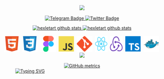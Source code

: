 <div align="center">
    <img src="https://capsule-render.vercel.app/api?type=waving&color=0:3884FF,99:003298&height=170&section=header&text=Ivan%20Ivashchenko&desc=frontend%20developer&animation=fadeIn&fontColor=fff&fontSize=42&fontAlign=75&fontAlignY=40&descSize=16&descAlign=86&descAlignY=16"/>
</div>

<p align="center"><a href="https://t.me/ikol8loki" target="_blank">
    <img src="https://img.shields.io/badge/-telegram-0088cc?style=for-the-badge&logo=telegram&logoColor=white" alt="Telegram Badge">
  </a>
  <a href="https://www.linkedin.com/in/ivan-ivashchenko-955b59264/" target="_blank">
    <img src="https://img.shields.io/badge/LinkedIn-0077B5?style=for-the-badge&logo=linkedin&logoColor=white" alt="Twitter Badge">
  </a></p>

<div align="center">
    <a href="https://github.com/loki1520?tab=repositories" target="_blank">
        <img src="https://github-readme-stats.vercel.app/api?username=loki1520&show_icons=true&count_private=true&hide_border=true&title_color=494&text_color=fff&icon_color=494&bg_color=0000"
             title="hexletart github repositories" 
             alt="hexletart github stats"
             width="47%"/>
    </a>
    <a href="https://github.com/loki1520?tab=repositories" target="_blank">
        <img src="https://github-readme-stats.vercel.app/api/top-langs/?username=loki1520&&layout=compact&hide_border=true&title_color=494&text_color=fff&bg_color=0000"
             title="hexletart github repositories"
             alt="hexletart github stats"
             width="32%"/>
    </a>
</div>

<br/>

<div align="center">
    <a href="https://en.wikipedia.org/wiki/HTML" target="_blank">
        <img src="https://github.com/devicons/devicon/blob/master/icons/html5/html5-original.svg"
             title="HTML5" alt="HTML"
             width="50" height="50"/></a>&nbsp;
    <a href="https://en.wikipedia.org/wiki/CSS" target="_blank">
        <img src="https://github.com/devicons/devicon/blob/master/icons/css3/css3-original.svg"
             title="CSS3" alt="CSS"
             width="50" height="50"/></a>&nbsp;
    <a href="https://www.figma.com/" target="_blank">
        <img src="https://github.com/devicons/devicon/blob/master/icons/figma/figma-original.svg"
             title="Figma" alt="Figma"
             width="50" height="50"/></a>&nbsp;      
    <a href="https://en.wikipedia.org/wiki/JavaScript" target="_blank">
        <img src="https://github.com/devicons/devicon/blob/master/icons/javascript/javascript-original.svg"
             title="JavaScript" alt="JavaScript"
             width="50" height="50"/></a>&nbsp;
    <a href="https://git-scm.com/" target="_blank">
        <img src="https://github.com/devicons/devicon/blob/master/icons/git/git-original.svg"
             title="Git" alt="Git"
             width="50" height="50"/></a>&nbsp;
    <a href="https://reactjs.org/" target="_blank">
        <img src="https://github.com/devicons/devicon/blob/master/icons/react/react-original.svg"
             title="React" alt="React"
             width="40" height="50"/></a>&nbsp;
    <a href="https://redux.js.org/" target="_blank">
        <img src="https://github.com/devicons/devicon/blob/master/icons/redux/redux-original.svg"
             title="Redux" alt="Redux "
             width="40" height="50"/></a>&nbsp;
    <a href="https://www.typescriptlang.org/" target="_blank">
        <img src="https://github.com/devicons/devicon/blob/master/icons/typescript/typescript-original.svg"
             title="TS" alt="TS"
             width="50" height="50"/></a>&nbsp;
    <a href="https://www.docker.com/" target="_blank">
        <img src="https://github.com/devicons/devicon/blob/master/icons/docker/docker-original.svg"
             title="Docker" alt="Docker"
             width="50" height="50"/></a>&nbsp;
</div>

<div align="center">
    <a href=mailto:ivan86.ivashchenko@gmail.com>
    <img src="https://capsule-render.vercel.app/api?type=waving&color=0:3884FF,90:0032A8&height=120&section=footer&text=ivan86.ivashchenko@gmail.com&animation=fadeIn&fontColor=fff&fontSize=14&fontAlign=78&fontAlignY=80&descSize=20&descAlign=94&descAlignY=3"/>
    </a>
</div>
<p></p>

<div align="center">
    <a href="https://github.com/loki1520" target="_blank">
        <img src="https://metrics.lecoq.io/loki1520" alt="GitHub metrics" />
    </a>
</div>

<div style="margin-left: 40px;">
    <a href="https://git.io/typing-svg" target="_blank">
        <img src="https://readme-typing-svg.herokuapp.com?color=%2336BCF7&lines=Looking+for+a+job...)" alt="Typing SVG" />
    </a>
</div>
